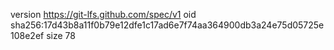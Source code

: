 version https://git-lfs.github.com/spec/v1
oid sha256:17d43b8a11f0b79e12dfe1c17ad6e7f74aa364900db3a24e75d05725e108e2ef
size 78
